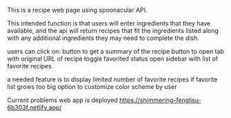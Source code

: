 This is a recipe web page using spoonacular API.

This intended function is that users will enter ingredients that they have available, and the api will return recipes that fit the ingredients listed along with any additional ingredients they may need to complete the dish.

users can click on:
button to get a summary of the recipe
button to open tab with original URL of recipe
toggle favorited status
open sidebar with list of favorite recipes

a needed feature is to display limited number of favorite recipes if favorite list grows too big
option to customize color scheme by user

Current problems
web app is deployed https://shimmering-fenglisu-6b303f.netlify.app/
